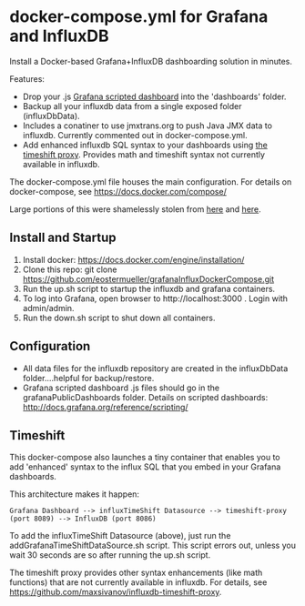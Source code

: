 # docker-compose.yml for Grafana and InfluxDB

Install a Docker-based Grafana+InfluxDB dashboarding solution in minutes.

Features:
 - Drop your .js [Grafana scripted dashboard](http://docs.grafana.org/reference/scripting/) into the 'dashboards' folder.
 - Backup all your influxdb data from a single exposed folder (influxDbData).
 - Includes a conatiner to use jmxtrans.org to push Java JMX data to influxdb.  Currently commented out in docker-compose.yml.
 - Add enhanced influxdb SQL syntax to your dashboards using [the timeshift proxy](https://github.com/maxsivanov/influxdb-timeshift-proxy).  Provides math and timeshift syntax not currently available in influxdb.

The docker-compose.yml file houses the main configuration. For details on docker-compose, see https://docs.docker.com/compose/

Large portions of this were shamelessly stolen from [here](https://github.com/jekkos/grafana-influx-jmxtrans) and [here](https://github.com/nicolargo/docker-influxdb-grafana).

## Install and Startup
 1. Install docker:  https://docs.docker.com/engine/installation/
 2. Clone this repo:  git clone https://github.com/eostermueller/grafanaInfluxDockerCompose.git
 3. Run the up.sh script to startup the influxdb and grafana containers.
 4. To log into Grafana, open browser to http://localhost:3000 .  Login with admin/admin.
 4. Run the down.sh script to shut down all containers.

## Configuration
 - All data files for the influxdb repository are created in the influxDbData folder....helpful for backup/restore.
 - Grafana scripted dashboard .js files should go in the grafanaPublicDashboards folder.  Details on scripted dashboards:  http://docs.grafana.org/reference/scripting/

## Timeshift

This docker-compose also launches a tiny container that enables you to add 'enhanced' syntax to the influx SQL that you embed in your Grafana dashboards.

This architecture makes it happen:

    Grafana Dashboard --> influxTimeShift Datasource --> timeshift-proxy (port 8089) --> InfluxDB (port 8086)

To add the influxTimeShift Datasource (above), just run the addGrafanaTimeShiftDataSource.sh script.
This script errors out, unless you wait 30 seconds are so after running the up.sh script.

The timeshift proxy provides other syntax enhancements (like math functions) that are not currently available in influxdb.
For details, see https://github.com/maxsivanov/influxdb-timeshift-proxy.

